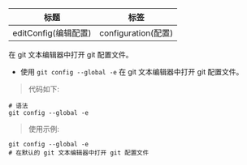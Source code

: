 | 标题                 | 标签                |
| -------------------- | ------------------- |
| editConfig(编辑配置) | configuration(配置) |

在 git 文本编辑器中打开 git 配置文件。

- 使用 `git config --global -e` 在 git 文本编辑器中打开 git 配置文件。

> 代码如下:

```shell
# 语法
git config --global -e
```

> 使用示例:

```shell
git config --global -e
# 在默认的 git 文本编辑器中打开 git 配置文件
```
